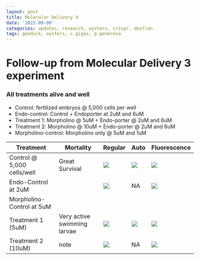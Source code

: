 ```yaml
---
layout: post
title: Molecular Delivery 4
date: '2022-09-09'
categories: updates, research, oysters, crispr, dextran
tags: geoduck, oysters, c.gigas, p.generosa
---
```


# Follow-up from Molecular Delivery 3 experiment 
### All treatments alive and well 

- Control: fertilized embryos @ 5,000 cells per well
- Endo-control: Control + Endoporter at 2uM and 6uM
- Treatment 1: Morpholino @ 5uM + Endo-porter @ 2uM and 6uM 
- Treatment 2: Morpholino @ 10uM + Endo-porter @ 2uM and 6uM 
- Morpholino-control: Morpholino only @ 5uM and 1uM



| Treatment | Mortality | Regular | Auto | Fluorescence | 
|---|---|---|---|---| 
| Control @ 5,000 cells/well | Great Survival | ![](https://github.com/ocattau/ocattau.github.io/blob/master/assets/090822/control_regular.jpg)| ![](https://github.com/ocattau/ocattau.github.io/blob/master/assets/090822/control_blue.jpg)| ![](https://github.com/ocattau/ocattau.github.io/blob/master/assets/090822/control_green.jpg) |
| Endo-Control at 2uM |  |![](https://github.com/ocattau/ocattau.github.io/blob/master/assets/090822/endo-control_reg_2uM.jpg)| NA | ![](https://github.com/ocattau/ocattau.github.io/blob/master/assets/090822/endo-control_green_2uM.jpg)|
| Morpholino-Control at 5uM | | ![]()| ![]()| ![]()|
| Treatment 1 (5uM) | Very active swimming larvae | ![](https://github.com/ocattau/ocattau.github.io/blob/master/assets/090822/morph_6uM_5uM_regular.jpg)| ![](https://github.com/ocattau/ocattau.github.io/blob/master/assets/090822/morph_6uM_5uM_auto.jpg) | ![](https://github.com/ocattau/ocattau.github.io/blob/master/assets/090822/morph_6uM_5uM_green.jpg)| 
| Treatment 2 (10uM) | note | ![](https://github.com/ocattau/ocattau.github.io/blob/master/assets/090822/morph_6uM_10uM_reg.jpg)| NA | ![](https://github.com/ocattau/ocattau.github.io/blob/master/assets/090822/morph_6uM_10uM_green.jpg)|



